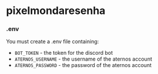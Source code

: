 # pixelmondaresenha

### .env
You must create a .env file containing:
- `BOT_TOKEN` - the token for the discord bot
- `ATERNOS_USERNAME` - the username of the aternos account
- `ATERNOS_PASSWORD` - the password of the aternos account
